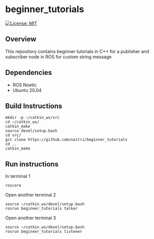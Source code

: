 # beginner_tutorials


[![License: MIT](https://img.shields.io/badge/License-MIT-yellow.svg)](https://opensource.org/licenses/MIT)

## Overview
This repository contains beginner tutorials in C++ for a publisher and subscriber node in ROS for custom string message

## Dependencies
* ROS Noetic
* Ubuntu 20.04

## Build Instructions
```
mkdir -p ~/catkin_ws/src
cd ~/catkin_ws/
catkin_make
source devel/setup.bash
cd src/
git clone https://github.com/naitri/beginner_tutorials
cd ..
catkin_make
```
## Run instructions

In terminal 1 
```
roscore
```
Open another terminal 2
```
source ~/catkin_ws/devel/setup.bash
rosrun beginner_tutorials talker
```

Open another terminal 3
```
source ~/catkin_ws/devel/setup.bash
rosrun beginner_tutorials listener
```

